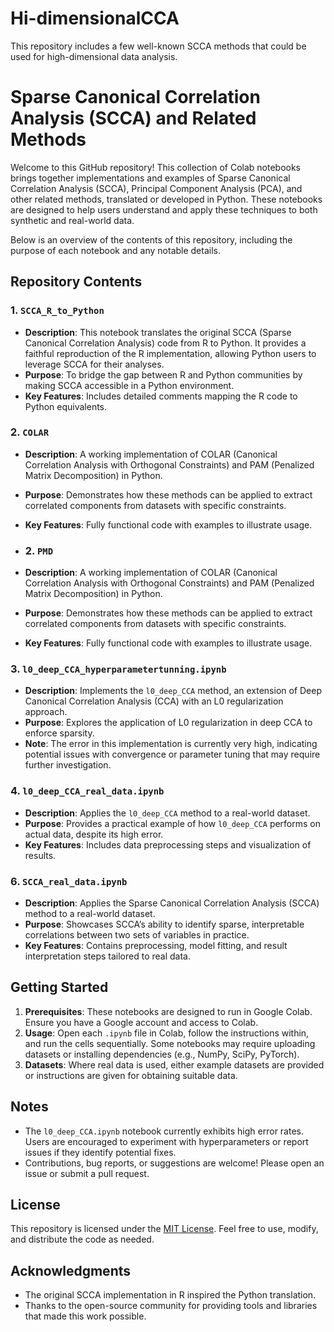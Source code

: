 # Hi-dimensionalCCA
This repository includes a few well-known SCCA methods that could be used for high-dimensional data analysis. 
# Sparse Canonical Correlation Analysis (SCCA) and Related Methods

Welcome to this GitHub repository! This collection of Colab notebooks brings together implementations and examples of Sparse Canonical Correlation Analysis (SCCA), Principal Component Analysis (PCA), and other related methods, translated or developed in Python. These notebooks are designed to help users understand and apply these techniques to both synthetic and real-world data.

Below is an overview of the contents of this repository, including the purpose of each notebook and any notable details.

## Repository Contents

### 1. `SCCA_R_to_Python`
- **Description**: This notebook translates the original SCCA (Sparse Canonical Correlation Analysis) code from R to Python. It provides a faithful reproduction of the R implementation, allowing Python users to leverage SCCA for their analyses.
- **Purpose**: To bridge the gap between R and Python communities by making SCCA accessible in a Python environment.
- **Key Features**: Includes detailed comments mapping the R code to Python equivalents.

### 2. `COLAR`
- **Description**: A working implementation of COLAR (Canonical Correlation Analysis with Orthogonal Constraints) and PAM (Penalized Matrix Decomposition) in Python.
- **Purpose**: Demonstrates how these methods can be applied to extract correlated components from datasets with specific constraints.
- **Key Features**: Fully functional code with examples to illustrate usage.

- ### 2. `PMD`
- **Description**: A working implementation of COLAR (Canonical Correlation Analysis with Orthogonal Constraints) and PAM (Penalized Matrix Decomposition) in Python.
- **Purpose**: Demonstrates how these methods can be applied to extract correlated components from datasets with specific constraints.
- **Key Features**: Fully functional code with examples to illustrate usage.

### 3. `l0_deep_CCA_hyperparametertunning.ipynb`
- **Description**: Implements the `l0_deep_CCA` method, an extension of Deep Canonical Correlation Analysis (CCA) with an L0 regularization approach.
- **Purpose**: Explores the application of L0 regularization in deep CCA to enforce sparsity.
- **Note**: The error in this implementation is currently very high, indicating potential issues with convergence or parameter tuning that may require further investigation.

### 4. `l0_deep_CCA_real_data.ipynb`
- **Description**: Applies the `l0_deep_CCA` method to a real-world dataset.
- **Purpose**: Provides a practical example of how `l0_deep_CCA` performs on actual data, despite its high error.
- **Key Features**: Includes data preprocessing steps and visualization of results.

### 6. `SCCA_real_data.ipynb`
- **Description**: Applies the Sparse Canonical Correlation Analysis (SCCA) method to a real-world dataset.
- **Purpose**: Showcases SCCA’s ability to identify sparse, interpretable correlations between two sets of variables in practice.
- **Key Features**: Contains preprocessing, model fitting, and result interpretation steps tailored to real data.

## Getting Started
1. **Prerequisites**: These notebooks are designed to run in Google Colab. Ensure you have a Google account and access to Colab.
2. **Usage**: Open each `.ipynb` file in Colab, follow the instructions within, and run the cells sequentially. Some notebooks may require uploading datasets or installing dependencies (e.g., NumPy, SciPy, PyTorch).
3. **Datasets**: Where real data is used, either example datasets are provided or instructions are given for obtaining suitable data.

## Notes
- The `l0_deep_CCA.ipynb` notebook currently exhibits high error rates. Users are encouraged to experiment with hyperparameters or report issues if they identify potential fixes.
- Contributions, bug reports, or suggestions are welcome! Please open an issue or submit a pull request.

## License
This repository is licensed under the [MIT License](LICENSE). Feel free to use, modify, and distribute the code as needed.

## Acknowledgments
- The original SCCA implementation in R inspired the Python translation.
- Thanks to the open-source community for providing tools and libraries that made this work possible.
